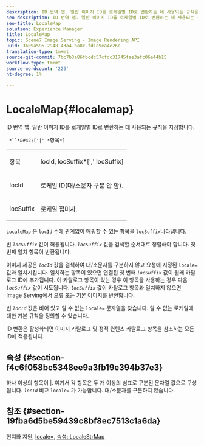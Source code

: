```yaml
---
description: ID 번역 맵. 일반 이미지 ID를 로케일별 ID로 변환하는 데 사용되는 규칙을 지정합니다.
seo-description: ID 번역 맵. 일반 이미지 ID를 로케일별 ID로 변환하는 데 사용되는 규칙을 지정합니다.
seo-title: LocaleMap
solution: Experience Manager
title: LocaleMap
topic: Scene7 Image Serving - Image Rendering API
uuid: 3609a595-2948-43a4-ba8c-fd1a9ea4e26e
translation-type: tm+mt
source-git-commit: 7bc7b3a86fbcdc57cfdc31745fae3afc06e44b15
workflow-type: tm+mt
source-wordcount: '226'
ht-degree: 1%

---
```



# LocaleMap{#localemap}

ID 번역 맵. 일반 이미지 ID를 로케일별 ID로 변환하는 데 사용되는 규칙을 지정합니다.

` *``*&#42;['|' *`항목`*]`

<table id="simpletable_A6DD1A28F8ED4178A8ADDB2F3AEFC402"> 
 <tr class="strow"> 
  <td class="stentry"> <p><span class="varname"> 항목</span> </p></td> 
  <td class="stentry"> <p><span class="varname"> locId</span>,<span class="varname"> locSuffix</span>*[','<span class="varname"> locSuffix</span>] </p></td> 
 </tr> 
 <tr class="strow"> 
  <td class="stentry"> <p><span class="varname"> locId</span> </p></td> 
  <td class="stentry"> <p>로케일 ID(대/소문자 구분 안 함). </p></td> 
 </tr> 
 <tr class="strow"> 
  <td class="stentry"> <p><span class="varname"> locSuffix</span> </p></td> 
  <td class="stentry"> <p>로케일 접미사. </p></td> 
 </tr> 
</table>

`LocaleMap` 은  `locId` 수에 관계없이 매핑할 수 있는 항목을  `locSuffix`나타냅니다.

빈 *`locSuffix`* 값이 허용됩니다. *`locSuffix`* 값을 검색할 순서대로 정렬해야 합니다. 첫 번째 일치 항목이 반환됩니다.

이미지 제공은 *`locId`* 값을 검색하여 대/소문자를 구분하지 않고 요청에 지정된 `locale=` 값과 일치시킵니다. 일치하는 항목이 있으면 연결된 첫 번째 *`locSuffix`* 값이 원래 카탈로그 ID에 추가됩니다. 이 카탈로그 항목이 있는 경우 이 항목을 사용하는 경우 다음 *`locSuffix`* 값이 시도됩니다. *`locSuffix`* 값이 카탈로그 항목과 일치하지 않으면 Image Serving에서 오류 또는 기본 이미지를 반환합니다.

빈 *`locId`* 값은 비어 있고 알 수 없는 `locale=` 문자열을 찾습니다. 알 수 없는 로케일에 대한 기본 규칙을 정의할 수 있습니다.

ID 변환은 활성화되면 이미지 카탈로그 및 정적 컨텐츠 카탈로그 항목을 참조하는 모든 ID에 적용됩니다.

## 속성 {#section-f4c6f058bc5348ee9a3fb19e394b37e3}

하나 이상의 항목이 |. 여기서 각 항목은 두 개 이상의 쉼표로 구분된 문자열 값으로 구성됩니다. *`locId`* 비교 `locale=` 가 가능합니다. 대/소문자를 구분하지 않습니다.

## 참조 {#section-19fba6d5be59439c8bf8ec7513c1a6da}

현지화 지원, [locale=](../../../../../is-api/http-ref/image-serving-api-ref/c-http-protocol-reference/c-command-reference/r-locale.md#reference-8a846b2fbc004a12821b956ed3b25cfb), [속성::LocaleStrMap](../../../../../is-api/image-catalog/image-serving-api-ref/c-image-catalog-reference/c-attributes-reference/r-localestrmap.md#reference-98c42070a4bc4baf92537132be2b5b1e)

